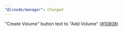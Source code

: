 ```yaml
---
"@linode/manager": Changed
---
```


"Create Volume" button text to "Add Volume" ([#10808](https://github.com/linode/manager/pull/10808))
